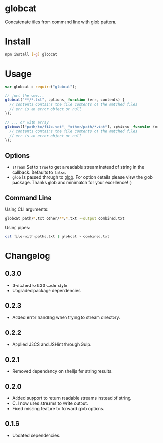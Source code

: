 # globcat

Concatenate files from command line with glob pattern.

# Install

```sh
npm install [-g] globcat
```

# Usage

```javascript
var globcat = require("globcat");

// just the one...
globcat("**/*.txt", options, function (err, contents) {
  // contents contains the file contents of the matched files
  // err is an error object or null
});

// ... or with array
globcat(["path/to/file.txt", "other/path/*.txt"], options, function (err, contents) {
  // contents contains the file contents of the matched files
  // err is an error object or null
});
```

## Options

- `stream` Set to `true` to get a readable stream instead of string in the
  callback. Defaults to `false`.
- `glob` Is passed through to [glob][glob]. For option details please
  view the glob package. Thanks glob and minimatch for your excellence! :)

[glob]: https://www.npmjs.com/package/glob

## Command Line

Using CLI arguments:

```sh
globcat path/*.txt other/**/*.txt --output combined.txt
```

Using pipes:

```sh
cat file-with-paths.txt | globcat > combined.txt
```

# Changelog

## 0.3.0

- Switched to ES6 code style
- Upgraded package dependencies

## 0.2.3

- Added error handling when trying to stream directory.

## 0.2.2

- Applied JSCS and JSHint through Gulp.

## 0.2.1

- Removed dependency on shelljs for string results.

## 0.2.0

- Added support to return readable streams instead of string.
- CLI now uses streams to write output.
- Fixed missing feature to forward glob options.

## 0.1.6

- Updated dependencies.
